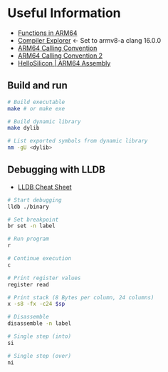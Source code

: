# Useful Information

- [Functions in ARM64](https://diveintosystems.org/book/C9-ARM64/functions.html)
- [Compiler Explorer](https://godbolt.org/) <- Set to armv8-a clang 16.0.0
- [ARM64 Calling Convention](https://duetorun.com/blog/20230615/a64-pcs-demo/#stack_layout)
- [ARM64 Calling Convention 2](https://dede.dev/posts/ARM64-Calling-Convention-Cheat-Sheet/)
- [HelloSilicon | ARM64 Assembly](https://github.com/below/HelloSilicon)

## Build and run

```bash
# Build executable
make # or make exe

# Build dynamic library
make dylib

# List exported symbols from dynamic library
nm -gU <dylib>
```

## Debugging with LLDB

- [LLDB Cheat Sheet](https://firexfly.com/lldb-cheatsheet/)

```bash
# Start debugging
lldb ./binary

# Set breakpoint
br set -n label

# Run program
r

# Continue execution
c

# Print register values
register read

# Print stack (8 Bytes per column, 24 columns)
x -s8 -fx -c24 $sp

# Disassemble
disassemble -n label

# Single step (into)
si

# Single step (over)
ni
```
